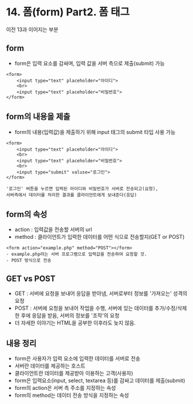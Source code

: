 # 14. 폼(form) Part2. 폼 태그
이전 13과 이어지는 부분

## form

- form은 입력 요소를 감싸며, 입력 값을 서버 측으로 제출(submit) 가능

```
<form>
    <input type="text" placeholder="아이디">
    <br>
    <input type="text" placeholder="비밀번호">
</form>
```

## form의 내용을 제출

- form의 내용(입력값)을 제출하기 위해 input 태그의 submit 타입 사용 가능
```
<form>
    <input type="text" placeholder="아이디">
    <br>
    <input type="text" placeholder="비밀번호">
    <br>
    <input type="submit" valuse="로그인">
</form>

'로그인' 버튼을 누르면 입력된 아이디와 비밀번호가 서버로 전송되고(요청),
서버측에서 데이터를 처리한 결과를 클라이언트에게 보내준다(응답)
```

## form의 속성

- action : 입력값을 전송할 서버의 url
- method : 클라이언트가 입력한 데이터를 어떤 식으로 전송할지(GET or POST)

```
<form action="example.php" method="POST"></form>
- example.php라는 서버 프로그램으로 입력값을 전송하여 요청할 것.
- POST 방식으로 전송
```

## GET vs POST

- GET : 서버에 요청을 보내어 응답을 받아냄, 서버로부터 정보를 '가져오는' 성격의 요청
- POST : 서버에 요청을 보내어 작업을 수행, 서버에 있는 데이터를 추가/수정/삭제 한 후에 응답을 받음, 서버의 정보를 '조작'의 요청
- 더 자세한 이야기는 HTML을 공부한 이후라도 늦지 않음.

## 내용 정리

- form은 사용자가 입력 요소에 입력한 데이터를 서버로 전송
- 서버란 데이터를 제공하는 호스트
- 클라이언트란 데이터를 제공받아 이용하는 고객(사용자)
- form은 입력요소(input, select, textarea 등)를 감싸고 데이터를 제출(submit)
- form의 action은 서버 측 주소를 지정하는 속성
- form의 method는 데이터 전송 방식을 지정하는 속성